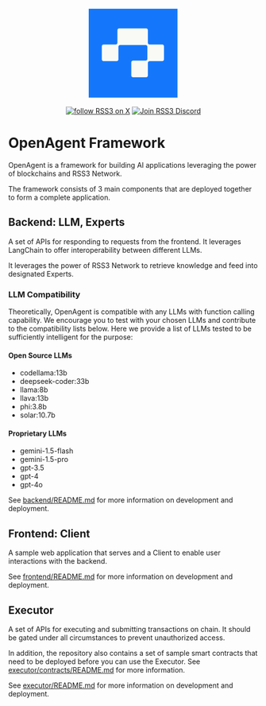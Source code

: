 <!-- markdownlint-disable -->
<p align="center">
  <img width="180" src="./OpenAgent.svg" alt="OpenAgent logo">
</p>
<p align="center">
  <a href="https://link.rss3.io/x"><img src="https://img.shields.io/twitter/follow/rss3_?color=%230072ff" alt="follow RSS3 on X"></a>
  <a href="https://link.rss3.io/discord"><img src="https://img.shields.io/badge/chat-discord-blue?style=flat&logo=discord&color=%230072ff" alt="Join RSS3 Discord"></a>
  <!-- add NPM and other badges when needed -->
</p>
<!-- markdownlint-enable -->

# OpenAgent Framework

OpenAgent is a framework for building AI applications leveraging the power of blockchains and RSS3 Network.

The framework consists of 3 main components that are deployed together to form a complete application.

## Backend: LLM, Experts

A set of APIs for responding to requests from the frontend. It leverages LangChain to offer interoperability between different LLMs.

It leverages the power of RSS3 Network to retrieve knowledge and feed into designated Experts.

### LLM Compatibility

Theoretically, OpenAgent is compatible with any LLMs with function calling capability.
We encourage you to test with your chosen LLMs and contribute to the compatibility lists below.
Here we provide a list of LLMs tested to be sufficiently intelligent for the purpose:

#### Open Source LLMs

- codellama:13b
- deepseek-coder:33b
- llama:8b
- llava:13b
- phi:3.8b
- solar:10.7b

#### Proprietary LLMs

- gemini-1.5-flash
- gemini-1.5-pro
- gpt-3.5
- gpt-4
- gpt-4o

See [backend/README.md](backend/README.md) for more information on development and deployment.

## Frontend: Client

A sample web application that serves and a Client to enable user interactions with the backend.

See [frontend/README.md](frontend/README.md) for more information on development and deployment.

## Executor

A set of APIs for executing and submitting transactions on chain. It should be gated under all circumstances to prevent unauthorized access.

In addition, the repository also contains a set of sample smart contracts that need to be deployed before you can use the Executor. See [executor/contracts/README.md](executor/contracts/README.md) for more information.

See [executor/README.md](executor/README.md) for more information on development and deployment.
